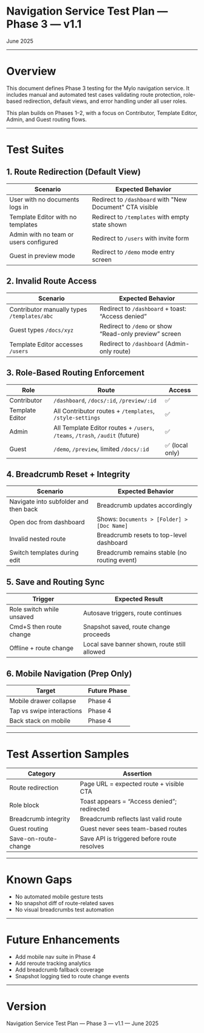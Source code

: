 # Navigation Service Test Plan — Phase 3 — v1.1

June 2025

---

# Overview

This document defines Phase 3 testing for the Mylo navigation service. It includes manual and automated test cases validating route protection, role-based redirection, default views, and error handling under all user roles.

This plan builds on Phases 1–2, with a focus on Contributor, Template Editor, Admin, and Guest routing flows.

---

# Test Suites

## 1. Route Redirection (Default View)

| Scenario | Expected Behavior |
|----------|--------------------|
| User with no documents logs in | Redirect to `/dashboard` with "New Document" CTA visible |
| Template Editor with no templates | Redirect to `/templates` with empty state shown |
| Admin with no team or users configured | Redirect to `/users` with invite form |
| Guest in preview mode | Redirect to `/demo` mode entry screen |

## 2. Invalid Route Access

| Scenario | Expected Behavior |
|----------|-------------------|
| Contributor manually types `/templates/abc` | Redirect to `/dashboard` + toast: “Access denied” |
| Guest types `/docs/xyz` | Redirect to `/demo` or show “Read-only preview” screen |
| Template Editor accesses `/users` | Redirect to `/dashboard` (Admin-only route) |

## 3. Role-Based Routing Enforcement

| Role | Route | Access |
|------|-------|--------|
| Contributor | `/dashboard`, `/docs/:id`, `/preview/:id` | ✅ |
| Template Editor | All Contributor routes + `/templates`, `/style-settings` | ✅ |
| Admin | All Template Editor routes + `/users`, `/teams`, `/trash`, `/audit` (future) | ✅ |
| Guest | `/demo`, `/preview`, limited `/docs/:id` | ✅ (local only) |

## 4. Breadcrumb Reset + Integrity

| Scenario | Expected Behavior |
|----------|-------------------|
| Navigate into subfolder and then back | Breadcrumb updates accordingly |
| Open doc from dashboard | Shows: `Documents > [Folder] > [Doc Name]` |
| Invalid nested route | Breadcrumb resets to top-level dashboard |
| Switch templates during edit | Breadcrumb remains stable (no routing event) |

## 5. Save and Routing Sync

| Trigger | Expected Result |
|--------|------------------|
| Role switch while unsaved | Autosave triggers, route continues |
| Cmd+S then route change | Snapshot saved, route change proceeds |
| Offline + route change | Local save banner shown, route still allowed |

## 6. Mobile Navigation (Prep Only)

| Target | Future Phase |
|--------|--------------|
| Mobile drawer collapse | Phase 4 |
| Tap vs swipe interactions | Phase 4 |
| Back stack on mobile | Phase 4 |

---

# Test Assertion Samples

| Category | Assertion |
|----------|-----------|
| Route redirection | Page URL = expected route + visible CTA |
| Role block | Toast appears = “Access denied”; redirected |
| Breadcrumb integrity | Breadcrumb reflects last valid route |
| Guest routing | Guest never sees team-based routes |
| Save-on-route-change | Save API is triggered before route resolves |

---

# Known Gaps

- No automated mobile gesture tests
- No snapshot diff of route-related saves
- No visual breadcrumbs test automation

---

# Future Enhancements

- Add mobile nav suite in Phase 4
- Add reroute tracking analytics
- Add breadcrumb fallback coverage
- Snapshot logging tied to route change events

---

# Version

Navigation Service Test Plan — Phase 3 — v1.1 — June 2025
